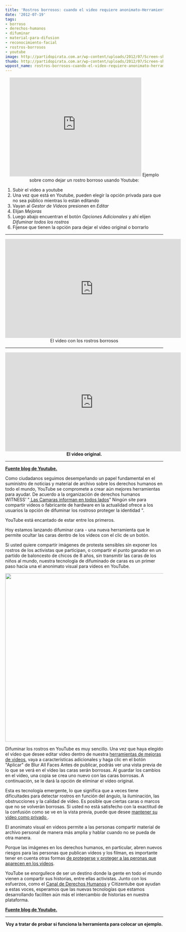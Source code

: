 ```yaml
---
title: 'Rostros borrosos: cuando el video requiere anonimato-Herramienta de Youtube'
date: '2012-07-19'
tags:
- borroso
- derechos-humanos
- difuminar
- material-para-difusion
- reconocimiento-facial
- rostros-borrosos
- youtube
image: http://partidopirata.com.ar/wp-content/uploads/2012/07/Screen-shot-2012-07-18-at-6.07.38-AM.png
thumb: http://partidopirata.com.ar/wp-content/uploads/2012/07/Screen-shot-2012-07-18-at-6.07.38-AM-150x150.png
wppost_name: rostros-borrosos-cuando-el-video-requiere-anonimato-herramienta-de-youtube
---
```


<center>
<iframe src="http://www.youtube.com/embed/iGvGEf20Cgs" frameborder="0" width="420" height="315"></iframe>
Ejemplo sobre como dejar un rostro borroso usando Youtube:</center>
<ol>
	<li>Subir el video a youtube</li>
	<li>Una vez que está en Youtube, pueden elegir la opción privada para que no sea público mientras lo están editando</li>
	<li>Vayan al <em>Gestor de Videos</em> presionen en <em>Editar</em></li>
	<li>Elijan <em>Mejoras</em></li>
	<li>Luego abajo encuentran el botón <em>Opciones Adicionales</em> y ahí elijen <em>Difuminar todos los rostros </em></li>
	<li>Fíjense que tienen la opción para dejar el video original o borrarlo</li>
</ol>

<hr />

<center>
<iframe src="http://www.youtube.com/embed/TQ0v7XmPMow" frameborder="0" width="560" height="315"></iframe>
El video con los rostros borrosos</center>

<hr />
<p style="text-align: center;"><iframe src="http://www.youtube.com/embed/Q6srdEmgFAE" frameborder="0" width="560" height="315"></iframe>
<strong>El video original.</strong>

</p>


<hr />

<strong><a href="http://youtube-global.blogspot.co.uk/2012/07/face-blurring-when-footage-requires.html" target="_blank">Fuente blog de Youtube.</a></strong>

Como ciudadanos seguimos desempeñando un papel fundamental en el suministro de noticias y material de archivo sobre los derechos humanos en todo el mundo, YouTube se compromete a crear aún mejores herramientas para ayudar. De acuerdo a la organización de derechos humanos  WITNESS’ "<a href="http://www.google.com/url?q=http%3A%2F%2Fwww.witness.org%2Fcameras-everywhere%2Freport-2011&amp;sa=D&amp;sntz=1&amp;usg=AFQjCNFArZiqogwIaj7nj-Vmxbzj0rAWUQ"> Las Camaras informan en todos lados</a>" Ningún site para compartir videos o fabricante de hardware en la actualidad ofrece a los usuarios la opción de difuminar los rostroso proteger la identidad ".

YouTube está encantado de estar entre los primeros.

Hoy estamos lanzando difuminar cara - una nueva herramienta que le permite ocultar las caras dentro de los vídeos con el clic de un botón.

Si usted quiere compartir imágenes de protesta sensibles sin exponer los rostros de los activistas que participan, o compartir el punto ganador en un partido de baloncesto de chicos de 8 años, sin transmitir las caras de los niños al mundo, nuestra tecnología de difuminado de caras es un primer paso hacia una el anonimato visual para vídeos en YouTube.

<a href="http://partidopirata.com.ar/wp-content/uploads/2012/07/Screen-shot-2012-07-18-at-6.07.38-AM.png"><img class="aligncenter size-full wp-image-5368" title="Screen shot 2012-07-18 at 6.07.38 AM" src="http://partidopirata.com.ar/wp-content/uploads/2012/07/Screen-shot-2012-07-18-at-6.07.38-AM.png" alt="" width="640" height="536" /></a>

Difuminar los rostros en YouTube es muy sencillo. Una vez que haya elegido el vídeo que desee editar vídeo dentro de nuestra <a href="http://www.google.com/url?q=http%3A%2F%2Fsupport.google.com%2Fyoutube%2Fbin%2Fstatic.py%3Fhl%3Den%26page%3Dguide.cs%26guide%3D1388381"> herramientas de mejoras de videos</a>, vaya a características adicionales y haga clic en el botón "Aplicar" de Blur All Faces Antes de publicar, podrás ver una vista previa de lo que se verá en el vídeo las caras serán borrosas. Al guardar los cambios en el vídeo, una copia se crea uno nuevo con las caras borrosas. A continuación, se le dará la opción de eliminar el vídeo original.

Esta es tecnología emergente, lo que significa que a veces tiene dificultades para detectar rostros en función del ángulo, la iluminación, las obstrucciones y la calidad de vídeo. Es posible que ciertas caras o marcos que no se volverán borrosas. Si usted no está satisfecho con la exactitud de la confusión como se ve en la vista previa, puede que desee <a href="http://www.google.com/url?q=http%3A%2F%2Fsupport.google.com%2Fyoutube%2Fbin%2Fanswer.py%3Fhl%3Den%26answer%3D157177">mantener su video como privado </a>.

El anonimato visual en videos permite a las personas compartir material de archivo personal de manera más amplia y hablar cuando no se pueda de otra manera.

Porque las imágenes en los derechos humanos, en particular, abren nuevos riesgos para las personas que publican vídeos y los filman, es importante tener en cuenta otras formas <a href="http://googlepublicpolicy.blogspot.com/2012/07/protecting-yourself-and-others-in.html">de protegerse y proteger a las peronas que aparecen en los videos</a>.

YouTube se enorgullece de ser un destino donde la gente en todo el mundo vienen a compartir sus historias, entre ellas activistas. Junto con los esfuerzos, como el <a href="http://www.google.com/url?q=http%3A%2F%2Fwww.youtube.com%2Fhumanrights">Canal de Derechos Humanos</a> y Citizentube que ayudan a estas voces, esperamos que las nuevas tecnologías que estamos desarrollando faciliten aún más el intercambio de historias en nuestra plataforma.

<strong><a href="http://youtube-global.blogspot.co.uk/2012/07/face-blurring-when-footage-requires.html" target="_blank">Fuente blog de Youtube.</a></strong>

<hr />
<p style="text-align: center;"><strong>Voy a tratar de probar si funciona la herramienta para colocar un ejemplo.</strong></p>
